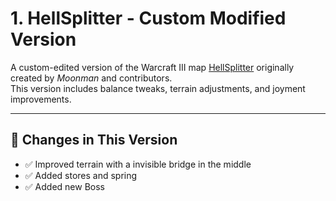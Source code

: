 # 1. HellSplitter - Custom Modified Version

A custom-edited version of the Warcraft III map [HellSplitter](https://www.hiveworkshop.com/threads/hellsplitter-updated.324570/) originally created by _Moonman_ and contributors.  
This version includes balance tweaks, terrain adjustments, and joyment improvements.


---

## 🔧 Changes in This Version

- ✅ Improved terrain with a invisible bridge in the middle 
- ✅ Added stores and spring
- ✅ Added new Boss
